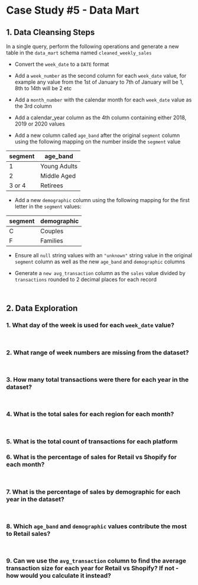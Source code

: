 # Case Study #5 - Data Mart

## 1. Data Cleansing Steps

In a single query, perform the following operations and generate a new table in the `data_mart` schema named `cleaned_weekly_sales`
- Convert the `week_date` to a `DATE` format

- Add a `week_number` as the second column for each `week_date` value, for example any value from the 1st of January to 7th of January will be 1, 8th to 14th will be 2 etc

- Add a `month_number` with the calendar month for each `week_date` value as the 3rd column

- Add a calendar_year column as the 4th column containing either 2018, 2019 or 2020 values

- Add a new column called `age_band` after the original `segment` column using the following mapping on the number inside the `segment` value

|segment|age_band|
|----|----|
|1|Young Adults|
|2|Middle Aged|
|3 or 4|Retirees|

- Add a new `demographic` column using the following mapping for the first letter in the `segment` values:

|segment|demographic|
|----|----|
|C|	Couples|
|F	|Families|

- Ensure all `null` string values with an `"unknown"` string value in the original `segment` column as well as the new `age_band` and `demographic` columns

- Generate a `new avg_transaction` column as the `sales` value divided by `transactions` rounded to 2 decimal places for each record

````sql



````

## 2. Data Exploration

### 1.  What day of the week is used for each `week_date` value?

````sql



````

### 2.  What range of week numbers are missing from the dataset?

````sql



````

### 3.  How many total transactions were there for each year in the dataset?

````sql



````

### 4.  What is the total sales for each region for each month?

````sql



````

### 5.  What is the total count of transactions for each platform



### 6.  What is the percentage of sales for Retail vs Shopify for each month?

````sql



````

### 7.  What is the percentage of sales by demographic for each year in the dataset?

````sql



````

### 8.  Which `age_band` and `demographic` values contribute the most to Retail sales?

````sql



````

### 9.  Can we use the `avg_transaction` column to find the average transaction size for each year for Retail vs Shopify? If not - how would you calculate it instead?

````sql



````

